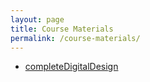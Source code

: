 ```yaml
---
layout: page
title: Course Materials
permalink: /course-materials/
---
```


* [completeDigitalDesign](/SITE_FINAL_LOGIC/Final/book/completeDigitalDesign.pdf)
